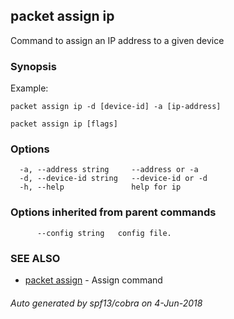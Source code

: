 ## packet assign ip

Command to assign an IP address to a given device

### Synopsis

Example:

	packet assign ip -d [device-id] -a [ip-address]
	

```
packet assign ip [flags]
```

### Options

```
  -a, --address string     --address or -a
  -d, --device-id string   --device-id or -d
  -h, --help               help for ip
```

### Options inherited from parent commands

```
      --config string   config file.
```

### SEE ALSO

* [packet assign](packet_assign.md)	 - Assign command

###### Auto generated by spf13/cobra on 4-Jun-2018
